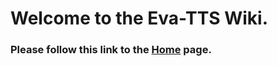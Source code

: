 # Welcome to the Eva-TTS Wiki. 
<h3>Please follow this link to the <a href="https://github.com/corneel/Eva-TTS-Wiki/wiki">Home</a> page.</h3>

